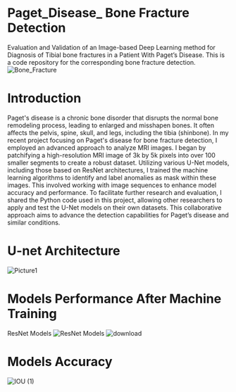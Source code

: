 # Paget_Disease_ Bone Fracture Detection
Evaluation and Validation of an Image-based Deep Learning method for Diagnosis of Tibial bone fractures in a Patient With Paget’s Disease.
This is a code repository for the corresponding bone fracture detection. 
![Bone_Fracture](https://github.com/user-attachments/assets/6d04bc7d-a186-49cb-8cd1-887b6e786ba4)

# Introduction 
Paget's disease is a chronic bone disorder that disrupts the normal bone remodeling process, leading to enlarged and misshapen bones. It often affects the pelvis, spine, skull, and legs, including the tibia (shinbone).
In my recent project focusing on Paget's disease for bone fracture detection, I employed an advanced approach to analyze MRI images. I began by patchifying a high-resolution MRI image of 3k by 5k  pixels into over 100 smaller segments to create a robust dataset. Utilizing various U-Net models, including those based on ResNet architectures, I trained the machine learning algorithms to identify and label anomalies as mask within these images. This involved working with image sequences to enhance model accuracy and performance. To facilitate further research and evaluation, I shared the Python code used in this project, allowing other researchers to apply and test the U-Net models on their own datasets. This collaborative approach aims to advance the detection capabilities for Paget’s disease and similar conditions.

 # U-net Architecture 
![Picture1](https://github.com/user-attachments/assets/9e5522e3-2126-4d16-a94b-24a473898511)

 # Models Performance After Machine Training
ResNet Models
![ResNet Models](https://github.com/user-attachments/assets/170c24f5-cce0-4d59-a95a-3d13c974944c)
![download](https://github.com/user-attachments/assets/83f9770c-ef18-47f9-826f-1a1b97582042)

 # Models Accuracy
![IOU (1)](https://github.com/user-attachments/assets/83372f33-17d3-4eb3-8921-471d8a552f71)











